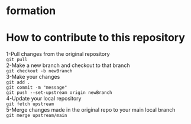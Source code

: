 # formation
# How to contribute to this repository 
1-Pull changes from the original repository <br>
```git pull``` <br>
2-Make a new branch and checkout to that branch <br>
```git checkout -b newBranch```<br>
3-Make your changes <br> 
```git add . ```<br>
```git commit -m "message"```<br>
```git push --set-upstream origin newBranch```<br>
4-Update your local repository <br>
```git fetch upstream```<br>
5-Merge changes made in the original repo to your main local branch<br>
```git merge upstream/main```<br>
